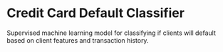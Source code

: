 # Credit Card Default Classifier 

Supervised machine learning model for classifying if clients will default based on client features and transaction history.
